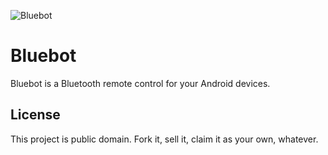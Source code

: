 ![Bluebot](https://raw.github.com/twuni/bluebot/master/res/drawable-xhdpi/ic_launcher.png)

# Bluebot

Bluebot is a Bluetooth remote control for your Android devices.

## License

This project is public domain. Fork it, sell it, claim it as your own, whatever.

